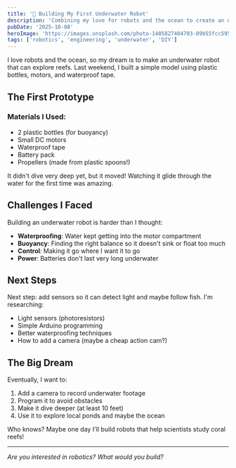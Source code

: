 ```yaml
---
title: '🚀 Building My First Underwater Robot'
description: 'Combining my love for robots and the ocean to create an underwater explorer'
pubDate: '2025-10-08'
heroImage: 'https://images.unsplash.com/photo-1485827404703-89b55fcc595e?w=1200&h=600&fit=crop'
tags: ['robotics', 'engineering', 'underwater', 'DIY']
---
```


I love robots and the ocean, so my dream is to make an underwater robot that can explore reefs. Last weekend, I built a simple model using plastic bottles, motors, and waterproof tape.

## The First Prototype

### Materials I Used:
- 2 plastic bottles (for buoyancy)
- Small DC motors
- Waterproof tape
- Battery pack
- Propellers (made from plastic spoons!)

It didn't dive very deep yet, but it moved! Watching it glide through the water for the first time was amazing.

## Challenges I Faced

Building an underwater robot is harder than I thought:
- **Waterproofing**: Water kept getting into the motor compartment
- **Buoyancy**: Finding the right balance so it doesn't sink or float too much
- **Control**: Making it go where I want it to go
- **Power**: Batteries don't last very long underwater

## Next Steps

Next step: add sensors so it can detect light and maybe follow fish. I'm researching:
- Light sensors (photoresistors)
- Simple Arduino programming
- Better waterproofing techniques
- How to add a camera (maybe a cheap action cam?)

## The Big Dream

Eventually, I want to:
1. Add a camera to record underwater footage
2. Program it to avoid obstacles
3. Make it dive deeper (at least 10 feet)
4. Use it to explore local ponds and maybe the ocean

Who knows? Maybe one day I'll build robots that help scientists study coral reefs!

---

*Are you interested in robotics? What would you build?*
